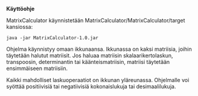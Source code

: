 **Käyttöohje**

MatrixCalculator käynnistetään MatrixCalculator/MatrixCalculator/target kansiossa:

```
java -jar MatrixCalculator-1.0.jar
```

Ohjelma käynnistyy omaan ikkunaansa. Ikkunassa on kaksi matriisia, joihin täytetään halutut matriisit.
Jos haluaa matriisin skalaarikertolaskun, transpoosin, determinantin tai käänteismatriisin, matriisi täytetään ensimmäiseen matriisiin.

Kaikki mahdolliset laskuoperaatiot on ikkunan yläreunassa.
Ohjelmalle voi syöttää positiivisiä tai negatiivisiä kokonaislukuja tai desimaalilukuja.
